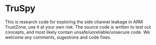 # TruSpy

This is research code for exploring the side channel leakage in ARM TrustZone, use it at your own risk. The source code is written to test out concepts, and most likely contain unsafe/unreliable/unsecure code. We welcome any comments, sugestions and code fixes. 


